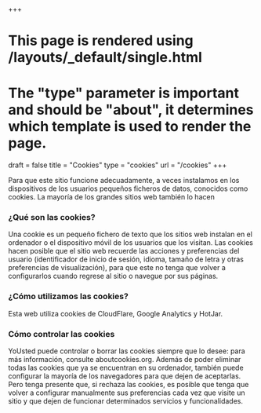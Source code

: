 +++
# This page is rendered using /layouts/_default/single.html
# The "type" parameter is important and should be "about", it determines which template is used to render the page.
draft	= false
title	= "Cookies"
type	= "cookies"
url		= "/cookies"
+++

Para que este sitio funcione adecuadamente, a veces instalamos en los dispositivos de los usuarios pequeños ficheros de datos, conocidos como cookies. La mayoría de los grandes sitios web también lo hacen

### ¿Qué son las cookies?
Una cookie es un pequeño fichero de texto que los sitios web instalan en el ordenador o el dispositivo móvil de los usuarios que los visitan. Las cookies hacen posible que el sitio web recuerde las acciones y preferencias del usuario (identificador de inicio de sesión, idioma, tamaño de letra y otras preferencias de visualización), para que este no tenga que volver a configurarlos cuando regrese al sitio o navegue por sus páginas. 

### ¿Cómo utilizamos las cookies?

Esta web utiliza cookies de CloudFlare, Google Analytics y HotJar.

### Cómo controlar las cookies

YoUsted puede controlar o borrar las cookies siempre que lo desee: para más información, consulte aboutcookies.org.  Además de poder eliminar todas las cookies que ya se encuentran en su ordenador, también puede configurar la mayoría de los navegadores para que dejen de aceptarlas. Pero tenga presente que, si rechaza las cookies, es posible que tenga que volver a configurar manualmente sus preferencias cada vez que visite un sitio y que dejen de funcionar determinados servicios y funcionalidades.